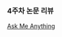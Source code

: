 ### 4주차 논문 리뷰
[Ask Me Anything](https://water-bean.notion.site/4-Ask-Me-Anything-Dynamic-Memory-Networks-for-Natural-Language-Processing-11e21b1368b88069b492ec3e7dc10db4?pvs=4)
